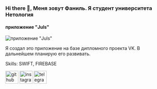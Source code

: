 ### Hi there 👋, Меня зовут Фаниль. Я студент университета Нетология
#### приложение "Juls"
![приложение "Juls"](https://i.ibb.co/88QfbPt/IMG-0690.jpg)

Я создал это приложение на базе дипломного проекта VK. В дальнейшем планирую его развивать.

Skills: SWIFT, FIREBASE



[<img src='https://cdn.jsdelivr.net/npm/simple-icons@3.0.1/icons/github.svg' alt='github' height='40'>](https://github.com/FanilJr)  [<img src='https://cdn.jsdelivr.net/npm/simple-icons@3.0.1/icons/instagram.svg' alt='instagram' height='40'>](https://www.instagram.com/Fanil_Jr/)  [<img src='https://cdn.jsdelivr.net/npm/simple-icons@3.0.1/icons/telegram.svg' alt='telegram' height='40'>](Fanil_Jr)  

